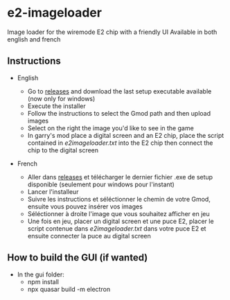 # e2-imageloader
Image loader for the wiremode E2 chip with a friendly UI
Available in both english and french

## Instructions

- English
  - Go to <a href=https://github.com/NiTrO0FuN/e2-imageloader/releases/>releases</a> and download the last setup executable available (now only for windows)
  - Execute the installer
  - Follow the instructions to select the Gmod path and then upload images
  - Select on the right the image you'd like to see in the game
  - In garry's mod place a digital screen and an E2 chip, place the script contained in *e2imageloader.txt* into the E2 chip then connect the chip to the digital screen

- French
  - Aller dans <a href=https://github.com/NiTrO0FuN/e2-imageloader/releases/>releases</a> et télécharger le dernier fichier .exe de setup disponible (seulement pour windows pour l'instant)
  - Lancer l'installeur
  - Suivre les instructions et séléctionner le chemin de votre Gmod, ensuite vous pouvez insérer vos images
  - Séléctionner à droite l'image que vous souhaitez afficher en jeu
  - Une fois en jeu, placer un digital screen et une puce E2, placer le script contenue dans *e2imageloader.txt* dans votre puce E2 et ensuite connecter la puce au digital screen

## How to build the GUI (if wanted)
- In the gui folder:
  - npm install
  - npx quasar build -m electron
